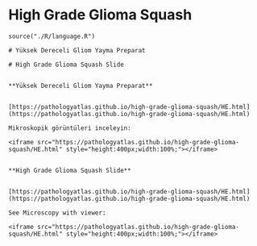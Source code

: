 # High Grade Glioma Squash


```{r language high-grade-glioma-squash, echo=FALSE, include=TRUE}
source("./R/language.R")
```


```{asis, echo = (language == "TR")}
# Yüksek Dereceli Gliom Yayma Preparat
```


```{asis, echo = (language == "EN")}
# High Grade Glioma Squash Slide
```



```{asis, echo = (language == "TR")}

**Yüksek Dereceli Gliom Yayma Preparat**


[https://pathologyatlas.github.io/high-grade-glioma-squash/HE.html](https://pathologyatlas.github.io/high-grade-glioma-squash/HE.html)

Mikroskopik görüntüleri inceleyin:

<iframe src="https://pathologyatlas.github.io/high-grade-glioma-squash/HE.html" style="height:400px;width:100%;"></iframe>

```


```{asis, echo = (language == "EN")}

**High Grade Glioma Squash Slide**


[https://pathologyatlas.github.io/high-grade-glioma-squash/HE.html](https://pathologyatlas.github.io/high-grade-glioma-squash/HE.html)

See Microscopy with viewer: 

<iframe src="https://pathologyatlas.github.io/high-grade-glioma-squash/HE.html" style="height:400px;width:100%;"></iframe>

```

